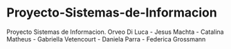 # Proyecto-Sistemas-de-Informacion
Proyecto Sistemas de Informacion. Orveo Di Luca - Jesus Machta - Catalina Matheus - Gabriella Vetencourt - Daniela Parra - Federica Grossmann
